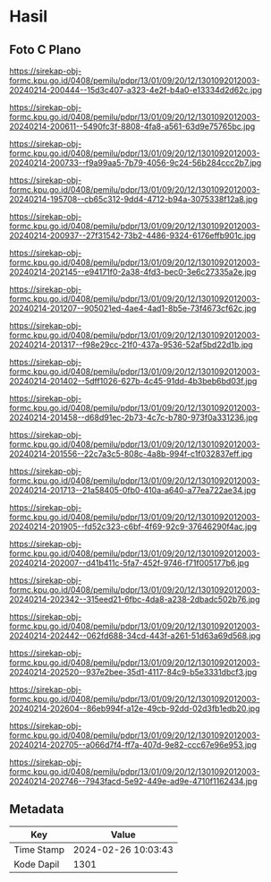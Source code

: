 # Hasil

## Foto C Plano

https://sirekap-obj-formc.kpu.go.id/0408/pemilu/pdpr/13/01/09/20/12/1301092012003-20240214-200444--15d3c407-a323-4e2f-b4a0-e13334d2d62c.jpg

https://sirekap-obj-formc.kpu.go.id/0408/pemilu/pdpr/13/01/09/20/12/1301092012003-20240214-200611--5490fc3f-8808-4fa8-a561-63d9e75765bc.jpg

https://sirekap-obj-formc.kpu.go.id/0408/pemilu/pdpr/13/01/09/20/12/1301092012003-20240214-200733--f9a99aa5-7b79-4056-9c24-56b284ccc2b7.jpg

https://sirekap-obj-formc.kpu.go.id/0408/pemilu/pdpr/13/01/09/20/12/1301092012003-20240214-195708--cb65c312-9dd4-4712-b94a-3075338f12a8.jpg

https://sirekap-obj-formc.kpu.go.id/0408/pemilu/pdpr/13/01/09/20/12/1301092012003-20240214-200937--27f31542-73b2-4486-9324-6176effb901c.jpg

https://sirekap-obj-formc.kpu.go.id/0408/pemilu/pdpr/13/01/09/20/12/1301092012003-20240214-202145--e94171f0-2a38-4fd3-bec0-3e6c27335a2e.jpg

https://sirekap-obj-formc.kpu.go.id/0408/pemilu/pdpr/13/01/09/20/12/1301092012003-20240214-201207--905021ed-4ae4-4ad1-8b5e-73f4673cf62c.jpg

https://sirekap-obj-formc.kpu.go.id/0408/pemilu/pdpr/13/01/09/20/12/1301092012003-20240214-201317--f98e29cc-21f0-437a-9536-52af5bd22d1b.jpg

https://sirekap-obj-formc.kpu.go.id/0408/pemilu/pdpr/13/01/09/20/12/1301092012003-20240214-201402--5dff1026-627b-4c45-91dd-4b3beb6bd03f.jpg

https://sirekap-obj-formc.kpu.go.id/0408/pemilu/pdpr/13/01/09/20/12/1301092012003-20240214-201458--d68d91ec-2b73-4c7c-b780-973f0a331236.jpg

https://sirekap-obj-formc.kpu.go.id/0408/pemilu/pdpr/13/01/09/20/12/1301092012003-20240214-201556--22c7a3c5-808c-4a8b-994f-c1f032837eff.jpg

https://sirekap-obj-formc.kpu.go.id/0408/pemilu/pdpr/13/01/09/20/12/1301092012003-20240214-201713--21a58405-0fb0-410a-a640-a77ea722ae34.jpg

https://sirekap-obj-formc.kpu.go.id/0408/pemilu/pdpr/13/01/09/20/12/1301092012003-20240214-201905--fd52c323-c6bf-4f69-92c9-37646290f4ac.jpg

https://sirekap-obj-formc.kpu.go.id/0408/pemilu/pdpr/13/01/09/20/12/1301092012003-20240214-202007--d41b411c-5fa7-452f-9746-f71f005177b6.jpg

https://sirekap-obj-formc.kpu.go.id/0408/pemilu/pdpr/13/01/09/20/12/1301092012003-20240214-202342--315eed21-6fbc-4da8-a238-2dbadc502b76.jpg

https://sirekap-obj-formc.kpu.go.id/0408/pemilu/pdpr/13/01/09/20/12/1301092012003-20240214-202442--062fd688-34cd-443f-a261-51d63a69d568.jpg

https://sirekap-obj-formc.kpu.go.id/0408/pemilu/pdpr/13/01/09/20/12/1301092012003-20240214-202520--937e2bee-35d1-4117-84c9-b5e3331dbcf3.jpg

https://sirekap-obj-formc.kpu.go.id/0408/pemilu/pdpr/13/01/09/20/12/1301092012003-20240214-202604--86eb994f-a12e-49cb-92dd-02d3fb1edb20.jpg

https://sirekap-obj-formc.kpu.go.id/0408/pemilu/pdpr/13/01/09/20/12/1301092012003-20240214-202705--a066d7f4-ff7a-407d-9e82-ccc67e96e953.jpg

https://sirekap-obj-formc.kpu.go.id/0408/pemilu/pdpr/13/01/09/20/12/1301092012003-20240214-202746--7943facd-5e92-449e-ad9e-4710f1162434.jpg


## Metadata

| Key        | Value               |
| ---------- | ------------------- |
| Time Stamp | 2024-02-26 10:03:43 |
| Kode Dapil | 1301                |



